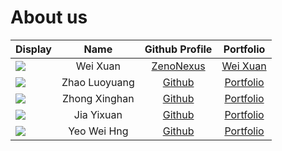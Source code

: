 # About us

Display | Name | Github Profile | Portfolio 
--------|:----:|:--------------:|:---------:
![](https://via.placeholder.com/100.png?text=Photo) | Wei Xuan | [ZenoNexus](https://github.com/ZenoNexus) | [Wei Xuan](docs/team/yapweixuan.md)
![](https://via.placeholder.com/100.png?text=Photo) | Zhao Luoyuang | [Github](https://github.com/LS-Young) | [Portfolio](docs/team/johndoe.md)
![](https://via.placeholder.com/100.png?text=Photo) | Zhong Xinghan | [Github](https://github.com/EdisonZhong17) | [Portfolio](docs/team/johndoe.md)
![](https://via.placeholder.com/100.png?text=Photo) | Jia Yixuan | [Github](https://github.com/jyxhazcake) | [Portfolio](docs/team/johndoe.md)
![](https://via.placeholder.com/100.png?text=Photo) | Yeo Wei Hng | [Github](https://github.com/YEOWEIHNGWHYELAB) | [Portfolio](docs/team/johndoe.md)
